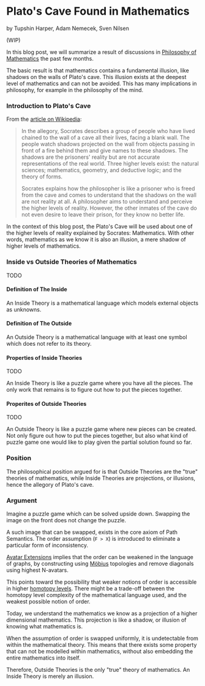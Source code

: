 # Plato's Cave Found in Mathematics
by Tupshin Harper, Adam Nemecek, Sven Nilsen

(WIP)

In this blog post, we will summarize a result of discussions in [Philosophy of Mathematics](https://en.wikipedia.org/wiki/Philosophy_of_mathematics) the past few months.

The basic result is that mathematics contains a fundamental illusion, like shadows on the walls of Plato's cave.
This illusion exists at the deepest level of mathematics and can not be avoided.
This has many implications in philosophy, for example in the philosophy of the mind.

### Introduction to Plato's Cave

From the [article on Wikipedia](https://en.wikipedia.org/wiki/Allegory_of_the_cave):

> In the allegory, Socrates describes a group of people who have lived chained to the wall of a cave all their lives, facing a blank wall. The people watch shadows projected on the wall from objects passing in front of a fire behind them and give names to these shadows. The shadows are the prisoners' reality but are not accurate representations of the real world. Three higher levels exist: the natural sciences; mathematics, geometry, and deductive logic; and the theory of forms.
>
> Socrates explains how the philosopher is like a prisoner who is freed from the cave and comes to understand that the shadows on the wall are not reality at all. A philosopher aims to understand and perceive the higher levels of reality. However, the other inmates of the cave do not even desire to leave their prison, for they know no better life.

In the context of this blog post, the Plato's Cave will be used about one of the higher levels of reality explained by Socrates: Mathematics.
With other words, mathematics as we know it is also an illusion, a mere shadow of higher levels of mathematics.

### Inside vs Outside Theories of Mathematics

TODO

#### Definition of The Inside

An Inside Theory is a mathematical language which models external objects as unknowns.

#### Definition of The Outside

An Outside Theory is a mathematical language with at least one symbol which does not refer to its theory.

#### Properties of Inside Theories

TODO

An Inside Theory is like a puzzle game where you have all the pieces.
The only work that remains is to figure out how to put the pieces together.

#### Properites of Outside Theories

TODO

An Outside Theory is like a puzzle game where new pieces can be created.
Not only figure out how to put the pieces together,
but also what kind of puzzle game one would like to play
given the partial solution found so far.

### Position

The philosophical position argued for is that Outside Theories are the "true" theories of mathematics,
while Inside Theories are projections, or illusions, hence the allegory of Plato's cave.

### Argument

Imagine a puzzle game which can be solved upside down.
Swapping the image on the front does not change the puzzle.

A such image that can be swapped, exists in the core axiom of Path Semantics.
The order assumption (`F > X`) is introduced to eliminate a particular form of inconsistency.

[Avatar Extensions](https://advancedresearch.github.io/avatar-extensions/summary.html) implies that the order can be weakened in the language of graphs,
by constructing using [Möbius](https://en.wikipedia.org/wiki/M%C3%B6bius_strip) topologies and remove diagonals using highest N-avatars.

This points toward the possibility that weaker notions of order is accessible in higher [homotopy levels](https://ncatlab.org/nlab/show/homotopy+level).
There might be a trade-off between the homotopy level complexity of the mathematical language used,
and the weakest possible notion of order.

Today, we understand the mathematics we know as a projection of a higher dimensional mathematics.
This projection is like a shadow, or illusion of knowing what mathematics is.

When the assumption of order is swapped uniformly, it is undetectable from within the mathematical theory.
This means that there exists some property that can not be modelled within mathematics,
without also embedding the entire mathematics into itself.

Therefore, Outside Theories is the only "true" theory of mathematics.
An Inside Theory is merely an illusion.
